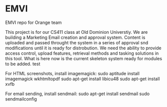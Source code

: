 EMVI
====

EMVI repo for Orange team


This project is for our CS411 class at Old Dominion Universtiy.  We are building a Marketing 
Email creation and approval system.  Content is uploaded and passed throught the system in a 
series of approval snd modifications until it is ready for distrobution.  We need the ability 
to provide access control, upload features, retrieval methods and tasking solutions in this 
tool.  What is here now is the current skeleton system ready for modules to be added.
test

For HTML screenshots, install imagemagick:
sudo aptitude install imagemagick wkhtmltopdf
sudo apt-get install libicu48
sudo apt-get install xvfb

For email sending, install sendmail: 
sudo apt-get install sendmail
sudo sendmailconfig
